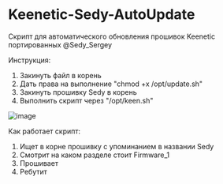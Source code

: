 # Keenetic-Sedy-AutoUpdate
Скрипт для автоматического обновления прошивок Keenetic портированных @Sedy_Sergey

Инструкция:
1. Закинуть файл в корень
2. Дать права на выполнение "chmod +x /opt/update.sh"
3. Закинуть прошивку Sedy в корень
4. Выполнить скрипт через "/opt/keen.sh"


![image](https://user-images.githubusercontent.com/79056064/201493794-47088f14-e778-4b10-85fd-55259391a4ba.png)


Как работает скрипт:
1. Ищет в корне прошивку с упоминанием в названии Sedy
2. Смотрит на каком разделе стоит Firmware_1
3. Прошивает
4. Ребутит
